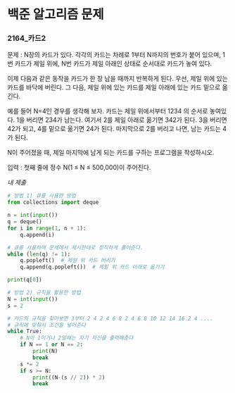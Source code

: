 # 백준 알고리즘 문제
### 2164_카드2

문제 : N장의 카드가 있다. 각각의 카드는 차례로 1부터 N까지의 번호가 붙어 있으며, 1번 카드가 제일 위에, N번 카드가 제일 아래인 상태로 순서대로 카드가 놓여 있다.

이제 다음과 같은 동작을 카드가 한 장 남을 때까지 반복하게 된다. 우선, 제일 위에 있는 카드를 바닥에 버린다. 그 다음, 제일 위에 있는 카드를 제일 아래에 있는 카드 밑으로 옮긴다.

예를 들어 N=4인 경우를 생각해 보자. 카드는 제일 위에서부터 1234 의 순서로 놓여있다. 1을 버리면 234가 남는다. 여기서 2를 제일 아래로 옮기면 342가 된다. 3을 버리면 42가 되고, 4를 밑으로 옮기면 24가 된다. 마지막으로 2를 버리고 나면, 남는 카드는 4가 된다.

N이 주어졌을 때, 제일 마지막에 남게 되는 카드를 구하는 프로그램을 작성하시오.

입력 : 첫째 줄에 정수 N(1 ≤ N ≤ 500,000)이 주어진다.

*내 제출*
```python
# 방법 1) 큐를 사용한 방법
from collections import deque

n = int(input())
q = deque()
for i in range(1, n + 1):
    q.append(i)

# 큐를 사용하여 문제에서 제시한대로 정직하게 풀어준다.
while (len(q) != 1):
    q.popleft()  # 제일 위 카드 버리기
    q.append(q.popleft())  # 제일 위 카드 아래로 옮기기

print(q[0])

# 방법 2) 규칙을 활용한 방법
N = int(input())
s = 2

# 카드의 규칙을 찾아보면 3부터 2 4 2 4 6 8 2 4 6 8 10 12 14 16 2 4 ....
# 규칙에 맞춰서 조건을 넣어준다
while True:
    # N이 1이거나 2일때는 자기 자신을 출력해준다
    if N == 1 or N == 2:
        print(N)
        break
    s *= 2
    if s >= N:
        print((N-(s // 2)) * 2)
        break
```